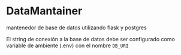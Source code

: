 # DataMantainer
mantenedor de base de datos utilizando flask y postgres

El string de conexión a la base de datos debe ser configurado como variable de ambiente (.env) con el nombre `DB_URI`
